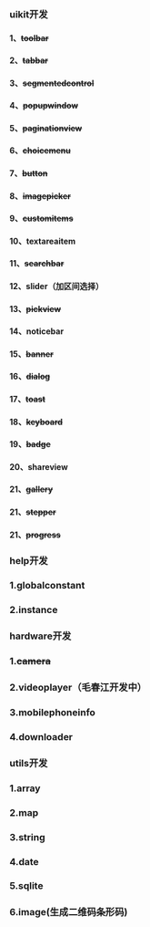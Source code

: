 ### uikit开发 
#### 1、~~toolbar~~
#### 2、~~tabbar~~
#### 3、~~segmentedcontrol~~
#### 4、~~popupwindow~~
#### 5、~~paginationview~~
#### 6、~~choicemenu~~
#### 7、~~button~~
#### 8、~~imagepicker~~
#### 9、~~customitems~~
#### 10、textareaitem
#### 11、~~searchbar~~
#### 12、slider（加区间选择）
#### 13、~~pickview~~
#### 14、noticebar
#### 15、~~banner~~
#### 16、~~dialog~~
#### 17、~~toast~~
#### 18、~~keyboard~~
#### 19、~~badge~~
#### 20、shareview
#### 21、~~gallery~~
#### 21、~~stepper~~
#### 21、~~progress~~

### help开发
### 1.globalconstant
### 2.instance

### hardware开发
### 1.~~camera~~
### 2.videoplayer（毛春江开发中）
### 3.mobilephoneinfo
### 4.downloader

### utils开发
### 1.array
### 2.map
### 3.string
### 4.date
### 5.sqlite
### 6.image(生成二维码条形码)

